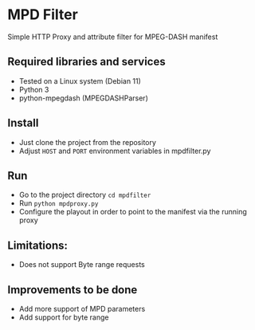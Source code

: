 # MPD Filter

Simple HTTP Proxy and attribute filter for MPEG-DASH manifest

## Required libraries and services
- Tested on a Linux system (Debian 11)
- Python 3
- python-mpegdash (MPEGDASHParser)

## Install
- Just clone the project from the repository
- Adjust `HOST` and `PORT` environment variables in mpdfilter.py

## Run 
- Go to the project directory `cd mpdfilter`
- Run `python mpdproxy.py` 
- Configure the playout in order to point to the manifest via the running proxy

## Limitations:
- Does not support Byte range requests

## Improvements to be done
- Add more support of MPD parameters
- Add support for byte range

